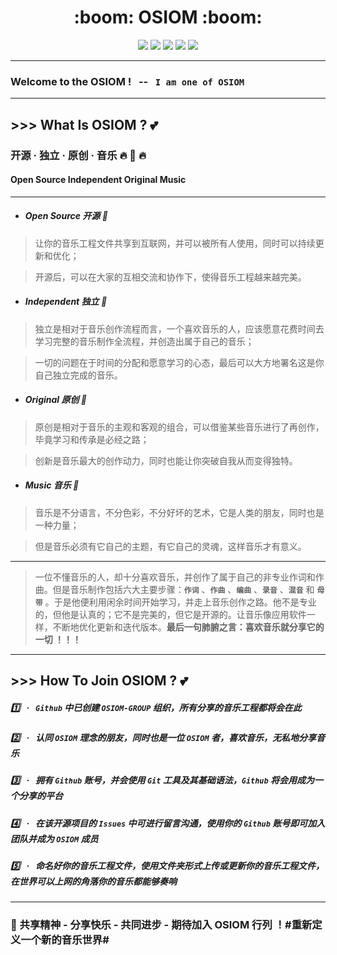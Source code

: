 <div>
  <h1 align="center"> :boom: OSIOM :boom: </h1>
  <div align="center">
    <a href="https://github.com/OSIOMs/OSIOM/blob/OSIOMusic/README.md#welcome-to-the-osiom-------i-am-one-of-osiom" target="_self">
      <img src="https://img.shields.io/badge/Music-Share-brightgreen?style=flat&logo=Canonical" /></a> 
    <a href="https://github.com/OSIOMs/OSIOM/blob/OSIOMusic/README.md#open-source-%E5%BC%80%E6%BA%90-dart" target="_self">
      <img src="https://img.shields.io/badge/Music-Open Source-blue?style=flat&logo=Authy" /></a> 
    <a href="https://github.com/OSIOMs/OSIOM/blob/OSIOMusic/README.md#independent-%E7%8B%AC%E7%AB%8B-dart" target="_self">
      <img src="https://img.shields.io/badge/Music-Independent-brightgreen?style=flat&logo=AMP" /></a> 
    <a href="https://github.com/OSIOMs/OSIOM/blob/OSIOMusic/README.md#original-%E5%8E%9F%E5%88%9B-dart" target="_self">
      <img src="https://img.shields.io/badge/Music-Original-blue?style=flat&logo=Coursera" /></a> 
    <a href="https://github.com/OSIOMs/OSIOM/blob/OSIOMusic/README.md#-how-to-join-osiom--two_hearts" target="_self">
      <img src="https://img.shields.io/badge/Music-Lover-brightgreen?style=flat&logo=Funimation" /></a> 
  </div>
</div>

---
### Welcome to the OSIOM ! &nbsp; -- &nbsp; `I am one of OSIOM`

---
## >>> What Is OSIOM ? :two_hearts:

### 开源 · 独立 · 原创 · 音乐 :fire: :musical_keyboard: :fire:

#### Open Source Independent Original Music

---
* ##### Open Source 开源 :dart:

> 让你的音乐工程文件共享到互联网，并可以被所有人使用，同时可以持续更新和优化；

> 开源后，可以在大家的互相交流和协作下，使得音乐工程越来越完美。
* ##### Independent 独立 :dart:

> 独立是相对于音乐创作流程而言，一个喜欢音乐的人，应该愿意花费时间去学习完整的音乐制作全流程，并创造出属于自己的音乐；

> 一切的问题在于时间的分配和愿意学习的心态，最后可以大方地署名这是你自己独立完成的音乐。
* ##### Original 原创 :dart:

> 原创是相对于音乐的主观和客观的组合，可以借鉴某些音乐进行了再创作，毕竟学习和传承是必经之路；

> 创新是音乐最大的创作动力，同时也能让你突破自我从而变得独特。
* ##### Music 音乐 :dart:

> 音乐是不分语言，不分色彩，不分好坏的艺术，它是人类的朋友，同时也是一种力量；

> 但是音乐必须有它自己的主题，有它自己的灵魂，这样音乐才有意义。

--- 
> 一位不懂音乐的人，却十分喜欢音乐，并创作了属于自己的非专业作词和作曲。但是音乐制作包括六大主要步骤：**`作词`** 、**`作曲`** 、**`编曲`** 、**`录音`** 、**`混音`** 和 **`母带`** 。于是他便利用闲余时间开始学习，并走上音乐创作之路。他不是专业的，但他是认真的；它不是完美的，但它是开源的。让音乐像应用软件一样，不断地优化更新和迭代版本。**最后一句肺腑之言：喜欢音乐就分享它的一切 ！！！**

---
## >>> How To Join OSIOM ? :two_hearts:

#####  :one: &nbsp; · &nbsp; `Github` 中已创建 `OSIOM-GROUP` 组织，所有分享的音乐工程都将会在此

##### :two: &nbsp; · &nbsp; 认同 `OSIOM` 理念的朋友，同时也是一位 `OSIOM` 者，喜欢音乐，无私地分享音乐

##### :three: &nbsp; · &nbsp; 拥有 `Github` 账号，并会使用 `Git` 工具及其基础语法，`Github` 将会用成为一个分享的平台

##### :four: &nbsp; · &nbsp; 在该开源项目的 `Issues` 中可进行留言沟通，使用你的 `Github` 账号即可加入团队并成为 `OSIOM` 成员

##### :five: &nbsp; · &nbsp; 命名好你的音乐工程文件，使用文件夹形式上传或更新你的音乐工程文件，在世界可以上网的角落你的音乐都能够奏响

---
### :sparkling_heart: 共享精神 - 分享快乐 - 共同进步 - 期待加入 OSIOM 行列 ！#重新定义一个新的音乐世界#
